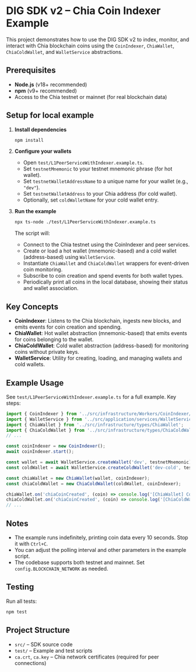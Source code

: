 # DIG SDK v2 – Chia Coin Indexer Example

This project demonstrates how to use the DIG SDK v2 to index, monitor, and interact with Chia blockchain coins using the `CoinIndexer`, `ChiaWallet`, `ChiaColdWallet`, and `WalletService` abstractions.

## Prerequisites

- **Node.js** (v18+ recommended)
- **npm** (v9+ recommended)
- Access to the Chia testnet or mainnet (for real blockchain data)

## Setup for local example

1. **Install dependencies**

   ```sh
   npm install
   ```

2. **Configure your wallets**

   - Open `test/L1PeerServiceWithIndexer.example.ts`.
   - Set `testnetMnemonic` to your testnet mnemonic phrase (for hot wallet).
   - Set `testnetWalletAddressName` to a unique name for your wallet (e.g., `"dev"`).
   - Set `testnetWalletAddress` to your Chia address (for cold wallet).
   - Optionally, set `coldWalletName` for your cold wallet entry.

3. **Run the example**

   ```sh
   npx ts-node ./test/L1PeerServiceWithIndexer.example.ts
   ```

   The script will:

   - Connect to the Chia testnet using the CoinIndexer and peer services.
   - Create or load a hot wallet (mnemonic-based) and a cold wallet (address-based) using `WalletService`.
   - Instantiate `ChiaWallet` and `ChiaColdWallet` wrappers for event-driven coin monitoring.
   - Subscribe to coin creation and spend events for both wallet types.
   - Periodically print all coins in the local database, showing their status and wallet association.

## Key Concepts

- **CoinIndexer**: Listens to the Chia blockchain, ingests new blocks, and emits events for coin creation and spending.
- **ChiaWallet**: Hot wallet abstraction (mnemonic-based) that emits events for coins belonging to the wallet.
- **ChiaColdWallet**: Cold wallet abstraction (address-based) for monitoring coins without private keys.
- **WalletService**: Utility for creating, loading, and managing wallets and cold wallets.

## Example Usage

See `test/L1PeerServiceWithIndexer.example.ts` for a full example. Key steps:

```typescript
import { CoinIndexer } from '../src/infrastructure/Workers/CoinIndexer/CoinIndexer';
import { WalletService } from '../src/application/services/WalletService';
import { ChiaWallet } from '../src/infrastructure/types/ChiaWallet';
import { ChiaColdWallet } from '../src/infrastructure/types/ChiaColdWallet';
// ...

const coinIndexer = new CoinIndexer();
await coinIndexer.start();

const wallet = await WalletService.createWallet('dev', testnetMnemonic);
const coldWallet = await WalletService.createColdWallet('dev-cold', testnetWalletAddress);

const chiaWallet = new ChiaWallet(wallet, coinIndexer);
const chiaColdWallet = new ChiaColdWallet(coldWallet, coinIndexer);

chiaWallet.on('chiaCoinCreated', (coin) => console.log('[ChiaWallet] Coin created', coin));
chiaColdWallet.on('chiaCoinCreated', (coin) => console.log('[ChiaColdWallet] Coin created', coin));
// ...
```

## Notes

- The example runs indefinitely, printing coin data every 10 seconds. Stop it with `Ctrl+C`.
- You can adjust the polling interval and other parameters in the example script.
- The codebase supports both testnet and mainnet. Set `config.BLOCKCHAIN_NETWORK` as needed.

## Testing

Run all tests:

```sh
npm test
```

## Project Structure

- `src/` – SDK source code
- `test/` – Example and test scripts
- `ca.crt`, `ca.key` – Chia network certificates (required for peer connections)
